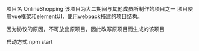项目名 OnlineShopping
该项目为大二期间与其他成员所制作的项目之一
项目使用vue框架和elementUI，使用webpack搭建的项目结构。

因为协议的原因，不可放出原项目，因此改写原项目而生成的该项目

启动方式 npm start
